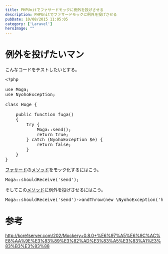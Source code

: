```yaml
---
title: PHPUnitでファサードモックに例外を投げさせる
description: PHPUnitでファサードモックに例外を投げさせる
pubDate: 10/08/2015 11:05:05
category: ['Laravel']
heroImage: ""
---
```

<h1>例外を投げたいマン</h1>

<p>こんなコードをテストしたいとする。</p>

<pre class="code lang-php" data-lang="php" data-unlink><span class="synSpecial">&lt;?php</span>

<span class="synPreProc">use</span> Moga;
<span class="synPreProc">use</span> NyohoException;

<span class="synType">class</span> Hoge <span class="synSpecial">{</span>

    <span class="synType">public</span> <span class="synPreProc">function</span> fuga<span class="synSpecial">()</span>
    <span class="synSpecial">{</span>
        <span class="synStatement">try</span> <span class="synSpecial">{</span>
            Moga<span class="synStatement">::</span>send<span class="synSpecial">()</span>;
            <span class="synStatement">return</span> <span class="synConstant">true</span>;
        <span class="synSpecial">}</span> <span class="synStatement">catch</span> <span class="synSpecial">(</span>NyohoException <span class="synStatement">$</span><span class="synIdentifier">e</span><span class="synSpecial">)</span> <span class="synSpecial">{</span>
            <span class="synStatement">return</span> <span class="synConstant">false</span>;
        <span class="synSpecial">}</span>
    <span class="synSpecial">}</span>
<span class="synSpecial">}</span>
</pre>


<p><a class="keyword" href="http://d.hatena.ne.jp/keyword/%A5%D5%A5%A1%A5%B5%A1%BC%A5%C9">ファサード</a>の<a class="keyword" href="http://d.hatena.ne.jp/keyword/%A5%E1%A5%BD%A5%C3%A5%C9">メソッド</a>をモック化するにはこう。</p>

<pre class="code" data-lang="" data-unlink>Moga::shouldReceive(&#39;send&#39;);</pre>


<p>そしてこの<a class="keyword" href="http://d.hatena.ne.jp/keyword/%A5%E1%A5%BD%A5%C3%A5%C9">メソッド</a>に例外を投げさせるにはこう。</p>

<pre class="code" data-lang="" data-unlink>Moga::shouldReceive(&#39;send&#39;)-&gt;andThrow(new \NyohoException(&#39;hoge&#39;));</pre>


<h1>参考</h1>

<p><a href="http://kore1server.com/202/Mockery+0.8.0+%E6%97%A5%E6%9C%AC%E8%AA%9E%E3%83%89%E3%82%AD%E3%83%A5%E3%83%A1%E3%83%B3%E3%83%88">http://kore1server.com/202/Mockery+0.8.0+%E6%97%A5%E6%9C%AC%E8%AA%9E%E3%83%89%E3%82%AD%E3%83%A5%E3%83%A1%E3%83%B3%E3%83%88</a></p>

